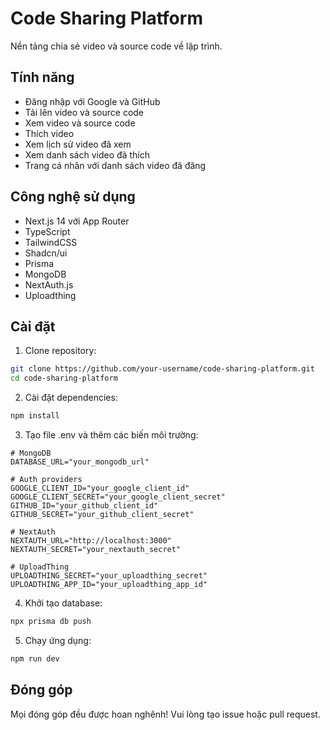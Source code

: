 # Code Sharing Platform

Nền tảng chia sẻ video và source code về lập trình.

## Tính năng

- Đăng nhập với Google và GitHub
- Tải lên video và source code
- Xem video và source code
- Thích video
- Xem lịch sử video đã xem
- Xem danh sách video đã thích
- Trang cá nhân với danh sách video đã đăng

## Công nghệ sử dụng

- Next.js 14 với App Router
- TypeScript
- TailwindCSS
- Shadcn/ui
- Prisma
- MongoDB
- NextAuth.js
- Uploadthing

## Cài đặt

1. Clone repository:
```bash
git clone https://github.com/your-username/code-sharing-platform.git
cd code-sharing-platform
```

2. Cài đặt dependencies:
```bash
npm install
```

3. Tạo file .env và thêm các biến môi trường:
```env
# MongoDB
DATABASE_URL="your_mongodb_url"

# Auth providers
GOOGLE_CLIENT_ID="your_google_client_id"
GOOGLE_CLIENT_SECRET="your_google_client_secret"
GITHUB_ID="your_github_client_id"
GITHUB_SECRET="your_github_client_secret"

# NextAuth
NEXTAUTH_URL="http://localhost:3000"
NEXTAUTH_SECRET="your_nextauth_secret"

# UploadThing
UPLOADTHING_SECRET="your_uploadthing_secret"
UPLOADTHING_APP_ID="your_uploadthing_app_id"
```

4. Khởi tạo database:
```bash
npx prisma db push
```

5. Chạy ứng dụng:
```bash
npm run dev
```

## Đóng góp

Mọi đóng góp đều được hoan nghênh! Vui lòng tạo issue hoặc pull request.
